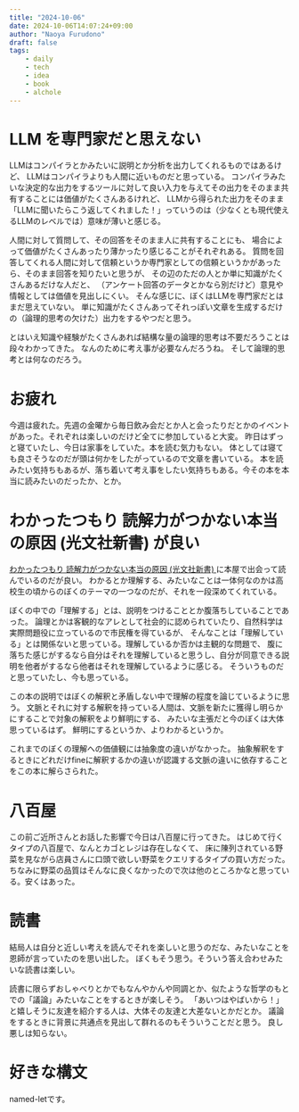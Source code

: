 ```yaml
---
title: "2024-10-06"
date: 2024-10-06T14:07:24+09:00
author: "Naoya Furudono"
draft: false
tags:
    - daily
    - tech
    - idea
    - book
    - alchole
---
```


# LLM を専門家だと思えない

LLMはコンパイラとかみたいに説明とか分析を出力してくれるものではあるけど、
LLMはコンパイラよりも人間に近いものだと思っている。
コンパイラみたいな決定的な出力をするツールに対して良い入力を与えてその出力をそのまま共有することには価値がたくさんあるけれど、
LLMから得られた出力をそのまま「LLMに聞いたらこう返してくれました！」っていうのは（少なくとも現代使えるLLMのレベルでは）意味が薄いと感じる。

人間に対して質問して、その回答をそのまま人に共有することにも、
場合によって価値がたくさんあったり薄かったり感じることがそれぞれある。
質問を回答してくれる人間に対して信頼というか専門家としての信頼というかがあったら、そのまま回答を知りたいと思うが、
その辺のただの人とか単に知識がたくさんあるだけな人だと、
（アンケート回答のデータとかなら別だけど）意見や情報としては価値を見出しにくい。
そんな感じに、ぼくはLLMを専門家だとはまだ思えていない。
単に知識がたくさんあってそれっぽい文章を生成するだけの（論理的思考の欠けた）出力をするやつだと思う。

とはいえ知識や経験がたくさんあれば結構な量の論理的思考は不要だろうことは段々わかってきた。
なんのために考え事が必要なんだろうね。
そして論理的思考とは何なのだろう。

# お疲れ

今週は疲れた。先週の金曜から毎日飲み会だとか人と会ったりだとかのイベントがあった。それぞれは楽しいのだけど全てに参加していると大変。
昨日はずっと寝ていたし、今日は家事をしていた。本を読む気力もない。
体としては寝ても良さそうなのだが頭は何かをしたがっているので文章を書いている。
本を読みたい気持ちもあるが、落ち着いて考え事をしたい気持ちもある。今その本を本当に読みたいのだったか、とか。

# わかったつもり 読解力がつかない本当の原因 (光文社新書) が良い

[わかったつもり 読解力がつかない本当の原因 (光文社新書) ](https://amzn.asia/d/gd6e4f7) に本屋で出会って読んでいるのだが良い。
わかるとか理解する、みたいなことは一体何なのかは高校生の頃からのぼくのテーマの一つなのだが、それを一段深めてくれている。

ぼくの中での「理解する」とは、説明をつけることとか腹落ちしていることであった。
論理とかは客観的なアレとして社会的に認められていたり、自然科学は実際問題役に立っているので市民権を得ているが、
そんなことは「理解している」とは関係ないと思っている。理解しているか否かは主観的な問題で、
腹に落ちた感じがするなら自分はそれを理解していると思うし、自分が同意できる説明を他者がするなら他者はそれを理解しているように感じる。
そういうものだと思っていたし、今も思っている。

この本の説明ではぼくの解釈と矛盾しない中で理解の程度を論じているように思う。
文脈とそれに対する解釈を持っている人間は、文脈を新たに獲得し明らかにすることで対象の解釈をより鮮明にする、
みたいな主張だと今のぼくは大体思っているはず。
鮮明にするというか、よりわかるというか。

これまでのぼくの理解への価値観には抽象度の違いがなかった。
抽象解釈をするときにどれだけfineに解釈するかの違いが認識する文脈の違いに依存することをこの本に解らさられた。

# 八百屋

この前ご近所さんとお話した影響で今日は八百屋に行ってきた。
はじめて行くタイプの八百屋で、なんとカゴとレジは存在しなくて、
床に陳列されている野菜を見ながら店員さんに口頭で欲しい野菜をクエリするタイプの買い方だった。
ちなみに野菜の品質はそんなに良くなかったので次は他のところかなと思っている。安くはあった。

# 読書

結局人は自分と近しい考えを読んでそれを楽しいと思うのだな、みたいなことを恩師が言っていたのを思い出した。
ぼくもそう思う。そういう答え合わせみたいな読書は楽しい。

読書に限らずおしゃべりとかでもなんやかんや同調とか、似たような哲学のもとでの「議論」みたいなことをするときが楽しそう。
「あいつはやばいから！」と嬉しそうに友達を紹介する人は、大体その友達と大差ないとかだとか。
議論をするときに背景に共通点を見出して群れるのもそういうことだと思う。
良し悪しは知らない。

# 好きな構文

named-letです。
